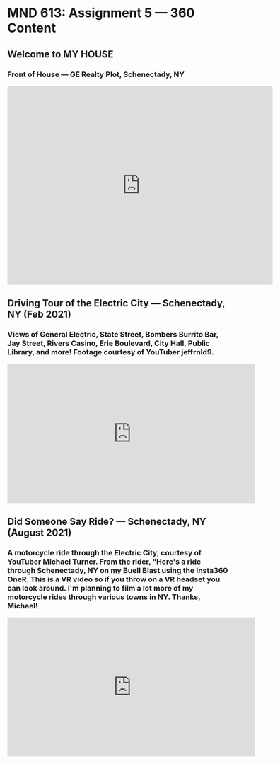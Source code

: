 # MND 613: Assignment 5 — 360 Content

## Welcome to MY HOUSE
### Front of House — GE Realty Plot, Schenectady, NY
<iframe src="https://www.google.com/maps/embed?pb=!4v1644963970525!6m8!1m7!1sCAoSLEFGMVFpcE5OMWxESDlWMTZRODl0VVM3XzBmbVB6ZGFIejRlMlpyX25Kd29u!2m2!1d42.81777781889079!2d-73.91694601625204!3f11.906541!4f0!5f0.7820865974627469" width="600" height="450" style="border:0;" allowfullscreen="" loading="lazy"></iframe>

## Driving Tour of the Electric City — Schenectady, NY (Feb 2021)
### Views of General Electric, State Street, Bombers Burrito Bar, Jay Street, Rivers Casino, Erie Boulevard, City Hall, Public Library, and more! Footage courtesy of YouTuber jeffrnld9. 
<iframe width="560" height="315" src="https://www.youtube.com/embed/tDwp_BqlQ44" title="YouTube video player" frameborder="0" allow="accelerometer; autoplay; clipboard-write; encrypted-media; gyroscope; picture-in-picture" allowfullscreen></iframe>

## Did Someone Say Ride? — Schenectady, NY (August 2021)
### A motorcycle ride through the Electric City, courtesy of YouTuber Michael Turner. From the rider, "Here's a ride through Schenectady, NY on my Buell Blast using the Insta360 OneR. This is a VR video so if you throw on a VR headset you can look around. I'm planning to film a lot more of my motorcycle rides through various towns in NY. Thanks, Michael!
<iframe width="560" height="315" src="https://www.youtube.com/embed/mXcl5rRIJuk" title="YouTube video player" frameborder="0" allow="accelerometer; autoplay; clipboard-write; encrypted-media; gyroscope; picture-in-picture" allowfullscreen></iframe>
